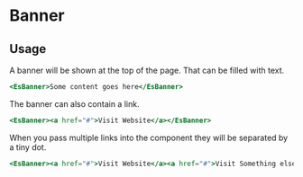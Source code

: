 # Banner

## Usage

A banner will be shown at the top of the page. That can be filled with text.
```handlebars
<EsBanner>Some content goes here</EsBanner>
```
The banner can also contain a link.
```handlebars
<EsBanner><a href="#">Visit Website</a></EsBanner>
```

When you pass multiple links into the component they will be separated by a tiny dot.
```handlebars
<EsBanner><a href="#">Visit Website</a><a href="#">Visit Something else</a></EsBanner>
```
